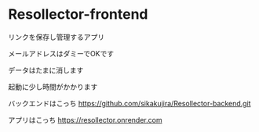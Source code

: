 # Resollector-frontend

リンクを保存し管理するアプリ

メールアドレスはダミーでOKです

データはたまに消します

起動に少し時間がかかります


バックエンドはこっち
https://github.com/sikakujira/Resollector-backend.git

アプリはこっち
https://resollector.onrender.com
